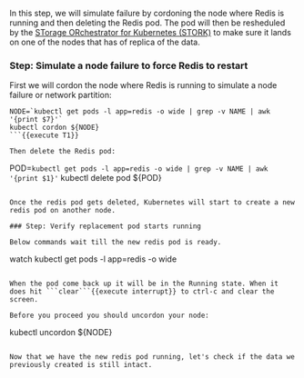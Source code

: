 In this step, we will simulate failure by cordoning the node where Redis is running and then deleting the Redis pod. The pod will then be resheduled by the [STorage ORchestrator for Kubernetes (STORK)](https://github.com/libopenstorage/stork/) to make sure it lands on one of the nodes that has of replica of the data.

### Step: Simulate a node failure to force Redis to restart

First we will cordon the node where Redis is running to simulate a node failure or network partition:
```
NODE=`kubectl get pods -l app=redis -o wide | grep -v NAME | awk '{print $7}'`
kubectl cordon ${NODE}
```{{execute T1}}

Then delete the Redis pod:
```
POD=`kubectl get pods -l app=redis -o wide | grep -v NAME | awk '{print $1}'`
kubectl delete pod ${POD}
```{{execute T1}}

Once the redis pod gets deleted, Kubernetes will start to create a new redis pod on another node.

### Step: Verify replacement pod starts running

Below commands wait till the new redis pod is ready.
```
watch kubectl get pods -l app=redis -o wide
```{{execute T1}}

When the pod come back up it will be in the Running state. When it does hit ```clear```{{execute interrupt}} to ctrl-c and clear the screen.

Before you proceed you should uncordon your node:
```
kubectl uncordon ${NODE}
```{{execute T1}}

Now that we have the new redis pod running, let's check if the data we previously created is still intact.
